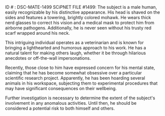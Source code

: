 ID # : DSC-MATE-1499
SCiPNET FILE #1499:
The subject is a male human, easily recognizable by his distinctive appearance. His head is shaved on the sides and features a towering, brightly colored mohawk. He wears thick nerd glasses to correct his vision and a medical mask to protect him from airborne pathogens. Additionally, he is never seen without his trusty red scarf wrapped around his neck.

This intriguing individual operates as a veterinarian and is known for bringing a lighthearted and humorous approach to his work. He has a natural talent for making others laugh, whether it be through hilarious anecdotes or off-the-wall impersonations.

Recently, those close to him have expressed concern for his mental state, claiming that he has become somewhat obsessive over a particular scientific research project. Apparently, he has been hoarding several animals in his workspace, subjecting them to experimental procedures that may have significant consequences on their wellbeing.

Further investigation is necessary to determine the extent of the subject's involvement in any anomalous activities. Until then, he should be considered a potential risk to both himself and others.